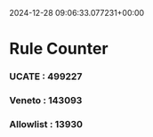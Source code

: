 2024-12-28 09:06:33.077231+00:00
# Rule Counter 
 ### UCATE : 499227

 ### Veneto : 143093

 ### Allowlist : 13930
